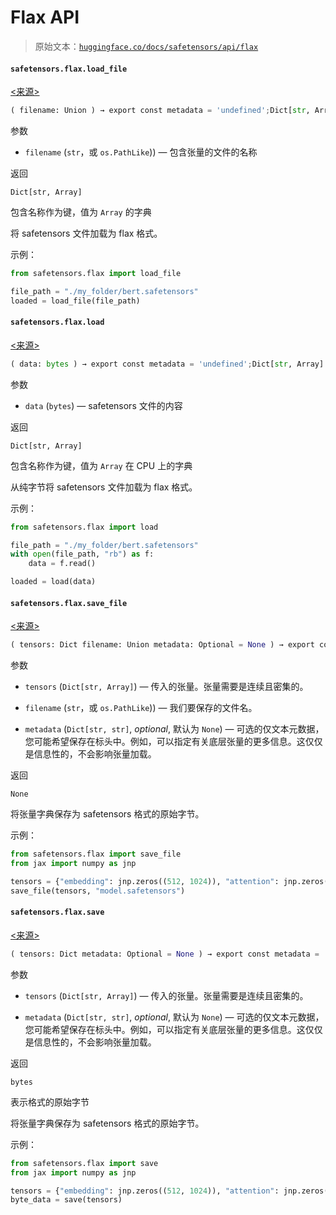 # Flax API

> 原始文本：[`huggingface.co/docs/safetensors/api/flax`](https://huggingface.co/docs/safetensors/api/flax)

#### `safetensors.flax.load_file`

[<来源>](https://github.com/huggingface/safetensors/blob/main/bindings/python/py_src/safetensors/flax.py#L102)

```py
( filename: Union ) → export const metadata = 'undefined';Dict[str, Array]
```

参数

+   `filename` (`str`，或 `os.PathLike`)) — 包含张量的文件的名称

返回

`Dict[str, Array]`

包含名称作为键，值为 `Array` 的字典

将 safetensors 文件加载为 flax 格式。

示例：

```py
from safetensors.flax import load_file

file_path = "./my_folder/bert.safetensors"
loaded = load_file(file_path)
```

#### `safetensors.flax.load`

[<来源>](https://github.com/huggingface/safetensors/blob/main/bindings/python/py_src/safetensors/flax.py#L75)

```py
( data: bytes ) → export const metadata = 'undefined';Dict[str, Array]
```

参数

+   `data` (`bytes`) — safetensors 文件的内容

返回

`Dict[str, Array]`

包含名称作为键，值为 `Array` 在 CPU 上的字典

从纯字节将 safetensors 文件加载为 flax 格式。

示例：

```py
from safetensors.flax import load

file_path = "./my_folder/bert.safetensors"
with open(file_path, "rb") as f:
    data = f.read()

loaded = load(data)
```

#### `safetensors.flax.save_file`

[<来源>](https://github.com/huggingface/safetensors/blob/main/bindings/python/py_src/safetensors/flax.py#L40)

```py
( tensors: Dict filename: Union metadata: Optional = None ) → export const metadata = 'undefined';None
```

参数

+   `tensors` (`Dict[str, Array]`) — 传入的张量。张量需要是连续且密集的。

+   `filename` (`str`，或 `os.PathLike`)) — 我们要保存的文件名。

+   `metadata` (`Dict[str, str]`, *optional*, 默认为 `None`) — 可选的仅文本元数据，您可能希望保存在标头中。例如，可以指定有关底层张量的更多信息。这仅仅是信息性的，不会影响张量加载。

返回

`None`

将张量字典保存为 safetensors 格式的原始字节。

示例：

```py
from safetensors.flax import save_file
from jax import numpy as jnp

tensors = {"embedding": jnp.zeros((512, 1024)), "attention": jnp.zeros((256, 256))}
save_file(tensors, "model.safetensors")
```

#### `safetensors.flax.save`

[<来源>](https://github.com/huggingface/safetensors/blob/main/bindings/python/py_src/safetensors/flax.py#L11)

```py
( tensors: Dict metadata: Optional = None ) → export const metadata = 'undefined';bytes
```

参数

+   `tensors` (`Dict[str, Array]`) — 传入的张量。张量需要是连续且密集的。

+   `metadata` (`Dict[str, str]`, *optional*, 默认为 `None`) — 可选的仅文本元数据，您可能希望保存在标头中。例如，可以指定有关底层张量的更多信息。这仅仅是信息性的，不会影响张量加载。

返回

`bytes`

表示格式的原始字节

将张量字典保存为 safetensors 格式的原始字节。

示例：

```py
from safetensors.flax import save
from jax import numpy as jnp

tensors = {"embedding": jnp.zeros((512, 1024)), "attention": jnp.zeros((256, 256))}
byte_data = save(tensors)
```

